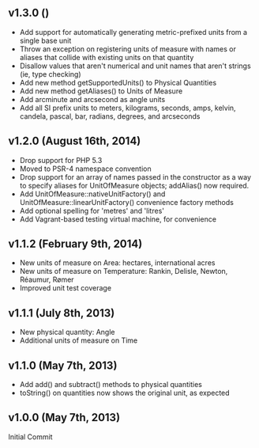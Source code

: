 ## v1.3.0 ()
- Add support for automatically generating metric-prefixed units from a single base unit
- Throw an exception on registering units of measure with names or aliases that collide with existing units on that quantity
- Disallow values that aren't numerical and unit names that aren't strings (ie, type checking)
- Add new method getSupportedUnits() to Physical Quantities
- Add new method getAliases() to Units of Measure
- Add arcminute and arcsecond as angle units
- Add all SI prefix units to meters, kilograms, seconds, amps, kelvin, candela, pascal, bar, radians, degrees, and arcseconds

## v1.2.0 (August 16th, 2014)
- Drop support for PHP 5.3
- Moved to PSR-4 namespace convention
- Drop support for an array of names passed in the constructor as a way to specify aliases for UnitOfMeasure objects; addAlias() now required.
- Add UnitOfMeasure::nativeUnitFactory() and UnitOfMeasure::linearUnitFactory() convenience factory methods
- Add optional spelling for 'metres' and 'litres'
- Add Vagrant-based testing virtual machine, for convenience

## v1.1.2 (February 9th, 2014)
 - New units of measure on Area: hectares, international acres
 - New units of measure on Temperature: Rankin, Delisle, Newton, Réaumur, Rømer
 - Improved unit test coverage

## v1.1.1 (July 8th, 2013)
 - New physical quantity: Angle
 - Additional units of measure on Time

## v1.1.0 (May 7th, 2013)
 - Add add() and subtract() methods to physical quantities
 - toString() on quantities now shows the original unit, as expected

## v1.0.0 (May 7th, 2013)
Initial Commit
